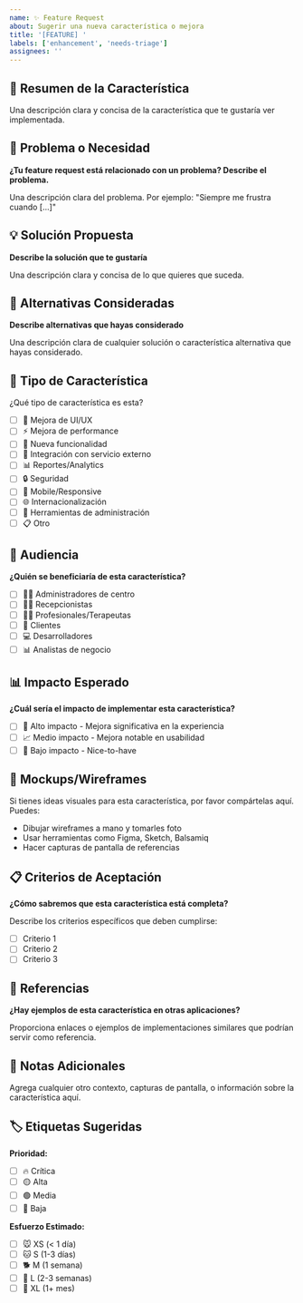 ```yaml
---
name: ✨ Feature Request
about: Sugerir una nueva característica o mejora
title: '[FEATURE] '
labels: ['enhancement', 'needs-triage']
assignees: ''
---
```


## 🚀 Resumen de la Característica

Una descripción clara y concisa de la característica que te gustaría ver implementada.

## 🎯 Problema o Necesidad

**¿Tu feature request está relacionado con un problema? Describe el problema.**

Una descripción clara del problema. Por ejemplo: "Siempre me frustra cuando [...]"

## 💡 Solución Propuesta

**Describe la solución que te gustaría**

Una descripción clara y concisa de lo que quieres que suceda.

## 🔄 Alternativas Consideradas

**Describe alternativas que hayas considerado**

Una descripción clara de cualquier solución o característica alternativa que hayas considerado.

## 📱 Tipo de Característica

¿Qué tipo de característica es esta?

- [ ] 🎨 Mejora de UI/UX
- [ ] ⚡ Mejora de performance
- [ ] 🔧 Nueva funcionalidad
- [ ] 🔌 Integración con servicio externo
- [ ] 📊 Reportes/Analytics
- [ ] 🔒 Seguridad
- [ ] 📱 Mobile/Responsive
- [ ] 🌐 Internacionalización
- [ ] 🔧 Herramientas de administración
- [ ] 📋 Otro

## 👥 Audiencia

**¿Quién se beneficiaría de esta característica?**

- [ ] 👨‍💼 Administradores de centro
- [ ] 🧑‍💼 Recepcionistas
- [ ] 👩‍⚕️ Profesionales/Terapeutas
- [ ] 👤 Clientes
- [ ] 💻 Desarrolladores
- [ ] 📊 Analistas de negocio

## 📊 Impacto Esperado

**¿Cuál sería el impacto de implementar esta característica?**

- [ ] 🚀 Alto impacto - Mejora significativa en la experiencia
- [ ] 📈 Medio impacto - Mejora notable en usabilidad
- [ ] 🔧 Bajo impacto - Nice-to-have

## 🎨 Mockups/Wireframes

Si tienes ideas visuales para esta característica, por favor compártelas aquí. Puedes:
- Dibujar wireframes a mano y tomarles foto
- Usar herramientas como Figma, Sketch, Balsamiq
- Hacer capturas de pantalla de referencias

## 📋 Criterios de Aceptación

**¿Cómo sabremos que esta característica está completa?**

Describe los criterios específicos que deben cumplirse:

- [ ] Criterio 1
- [ ] Criterio 2
- [ ] Criterio 3

## 🔗 Referencias

**¿Hay ejemplos de esta característica en otras aplicaciones?**

Proporciona enlaces o ejemplos de implementaciones similares que podrían servir como referencia.

## 📝 Notas Adicionales

Agrega cualquier otro contexto, capturas de pantalla, o información sobre la característica aquí.

## 🏷️ Etiquetas Sugeridas

**Prioridad:**
- [ ] 🔥 Crítica
- [ ] 🟡 Alta
- [ ] 🟢 Media
- [ ] 🔵 Baja

**Esfuerzo Estimado:**
- [ ] 🐭 XS (< 1 día)
- [ ] 🐱 S (1-3 días)
- [ ] 🐕 M (1 semana)
- [ ] 🐎 L (2-3 semanas)
- [ ] 🐘 XL (1+ mes)
